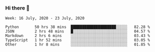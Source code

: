 ### Hi there 👋

<!--START_SECTION:waka-->
```text
Week: 16 July, 2020 - 23 July, 2020

Python       50 hrs 38 mins  ████████████████████░░░░░   82.28 % 
JSON         2 hrs 48 mins   █░░░░░░░░░░░░░░░░░░░░░░░░   04.57 % 
Markdown     2 hrs 6 mins    ░░░░░░░░░░░░░░░░░░░░░░░░░   03.43 % 
TypeScript   1 hr 52 mins    ░░░░░░░░░░░░░░░░░░░░░░░░░   03.05 % 
Other        1 hr 8 mins     ░░░░░░░░░░░░░░░░░░░░░░░░░   01.85 %
```
<!--END_SECTION:waka-->

<!--
**arlenxuzj/arlenxuzj** is a ✨ _special_ ✨ repository because its `README.md` (this file) appears on your GitHub profile.

Here are some ideas to get you started:

- 🔭 I’m currently working on ...
- 🌱 I’m currently learning ...
- 👯 I’m looking to collaborate on ...
- 🤔 I’m looking for help with ...
- 💬 Ask me about ...
- 📫 How to reach me: ...
- 😄 Pronouns: ...
- ⚡ Fun fact: ...
-->
